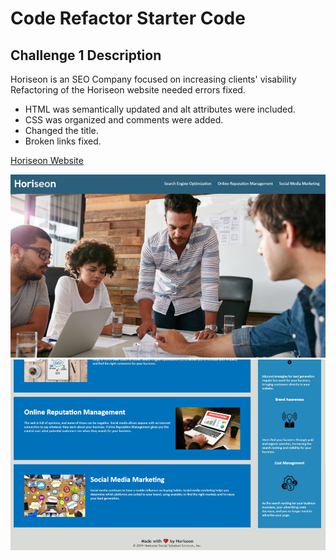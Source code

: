 # Code Refactor Starter Code #
## Challenge 1 Description ##

Horiseon is an SEO Company focused on increasing clients' visability 
Refactoring of the Horiseon website needed errors fixed. 

* HTML was semantically updated and alt attributes were included.
* CSS was organized and comments were added.
* Changed the title.
* Broken links fixed. 

[Horiseon Website](https://rhx1138.github.io/horiseon/)

![Alt text](/assets/images/horiseon-1.jpg "Horiseon Refactored")
![Alt text](/assets/images/horiseon-2.jpg "Horiseon Refactored")




